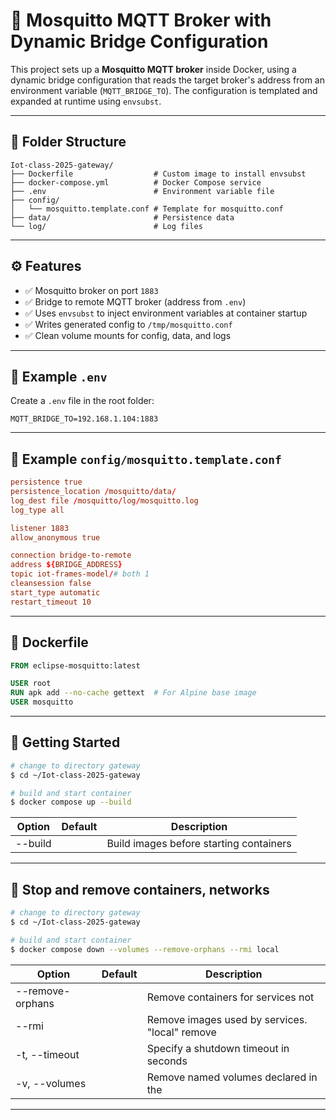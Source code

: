 # 🧩 Mosquitto MQTT Broker with Dynamic Bridge Configuration

This project sets up a **Mosquitto MQTT broker** inside Docker, using a dynamic bridge configuration that reads the target broker's address from an environment variable (`MQTT_BRIDGE_TO`). The configuration is templated and expanded at runtime using `envsubst`.

---

## 📁 Folder Structure

```plaintext
Iot-class-2025-gateway/
├── Dockerfile                  # Custom image to install envsubst
├── docker-compose.yml          # Docker Compose service
├── .env                        # Environment variable file
├── config/
│   └── mosquitto.template.conf # Template for mosquitto.conf
├── data/                       # Persistence data
└── log/                        # Log files

````

---

## ⚙️ Features

- ✅ Mosquitto broker on port `1883`
- ✅ Bridge to remote MQTT broker (address from `.env`)
- ✅ Uses `envsubst` to inject environment variables at container startup
- ✅ Writes generated config to `/tmp/mosquitto.conf`
- ✅ Clean volume mounts for config, data, and logs

---

## 🧾 Example `.env`

Create a `.env` file in the root folder:

```env
MQTT_BRIDGE_TO=192.168.1.104:1883
````

---

## 🧱 Example `config/mosquitto.template.conf`

```conf
persistence true
persistence_location /mosquitto/data/
log_dest file /mosquitto/log/mosquitto.log
log_type all

listener 1883
allow_anonymous true

connection bridge-to-remote
address ${BRIDGE_ADDRESS}
topic iot-frames-model/# both 1
cleansession false
start_type automatic
restart_timeout 10
```

---

## 🐳 Dockerfile

```Dockerfile
FROM eclipse-mosquitto:latest

USER root
RUN apk add --no-cache gettext  # For Alpine base image
USER mosquitto
```

---

## 🚀 Getting Started

```bash
# change to directory gateway
$ cd ~/Iot-class-2025-gateway

# build and start container
$ docker compose up --build 

```
|Option	|Default	|Description|
|--|--|--|
|--build		| |Build images before starting containers|

---


## 💾 **Stop and remove containers, networks**
```bash
# change to directory gateway
$ cd ~/Iot-class-2025-gateway

# build and start container
$ docker compose down --volumes --remove-orphans --rmi local

```

|Option	|Default	|Description|
|--|--|--|
|--remove-orphans		| |Remove containers for services not |defined in the Compose file|
|--rmi		| |Remove images used by services. "local" remove |only images that don't have a custom tag ("local"||"all")|
|-t, --timeout		| |Specify a shutdown timeout in seconds|
|-v, --volumes		| |Remove named volumes declared in the |"volumes" section of the Compose file and anonymous |volumes attached to containers|

---